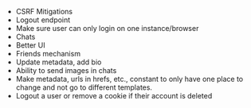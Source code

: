 - CSRF Mitigations
- Logout endpoint
- Make sure user can only login on one instance/browser
- Chats
- Better UI
- Friends mechanism
- Update metadata, add bio
- Ability to send images in chats
- Make metadata, urls in hrefs, etc., constant to only have one place to change and not go to different templates.
- Logout a user or remove a cookie if their account is deleted